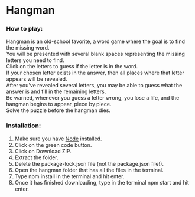 # Hangman

### How to play:

Hangman is an old-school favorite, a word game where the goal
is to find the missing word.
<br /> You will be presented with several blank spaces representing
the missing letters you need to find.
<br />
Click on the letters to guess if the letter is in the word.
<br /> If your chosen letter exists in the answer, then all places
where that letter appears will be revealed.
<br /> After you've revealed several letters, you may be able to guess
what the answer is and fill in the remaining letters.
<br /> Be warned, whenever you guess a letter wrong, you lose a life,
and the hangman begins to appear, piece by piece.
<br /> Solve the puzzle before the hangman dies.

### Installation:

1. Make sure you have [Node](https://nodejs.org/en/) installed.
2. Click on the green code button.
3. Click on Download ZIP.
4. Extract the folder.
5. Delete the package-lock.json file (not the package.json file!).
6. Open the hangman folder that has all the files in the terminal.
7. Type npm install in the terminal and hit enter.
8. Once it has finished downloading, type in the terminal npm start and hit enter.
